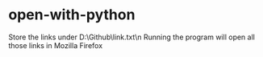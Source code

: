# open-with-python
Store the links under D:\Github\link.txt\n
Running the program will open all those links in Mozilla Firefox
